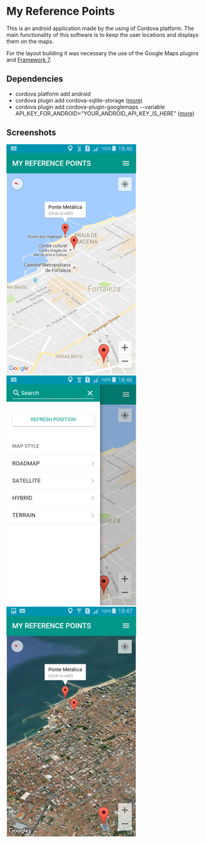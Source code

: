 # My Reference Points
This is an android application made by the using of Cordova platform. The main functionality of this software is to keep the user locations and displays them on the maps.

For the layout building it was necessary the use of the Google Maps plugins and [Framework 7](https:framework7.io).

## Dependencies
- cordova platform add android
- cordova plugin add cordova-sqlite-storage ([more](https://github.com/litehelpers/Cordova-sqlite-storage))
- cordova plugin add cordova-plugin-googlemaps --variable API_KEY_FOR_ANDROID="YOUR_ANDROID_API_KEY_IS_HERE" ([more](https://github.com/mapsplugin/cordova-plugin-googlemaps))

## Screenshots
![Screenshot Maproad style](screenshot_maproad.png)
![Screenshot Navigator style](screenshot_nav.png)
![Screenshot Satellite style](screenshot_satellite.png)
